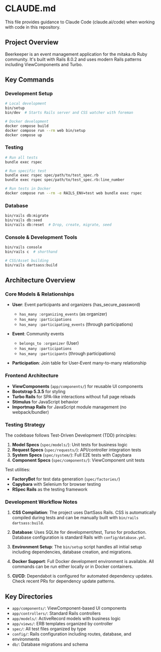 # CLAUDE.md

This file provides guidance to Claude Code (claude.ai/code) when working with code in this repository.

## Project Overview

Beerkeeper is an event management application for the mitaka.rb Ruby community. It's built with Rails 8.0.2 and uses modern Rails patterns including ViewComponents and Turbo.

## Key Commands

### Development Setup
```bash
# Local development
bin/setup
bin/dev  # Starts Rails server and CSS watcher with foreman

# Docker development
docker compose build
docker compose run --rm web bin/setup
docker compose up
```

### Testing
```bash
# Run all tests
bundle exec rspec

# Run specific test
bundle exec rspec spec/path/to/test_spec.rb
bundle exec rspec spec/path/to/test_spec.rb:line_number

# Run tests in Docker
docker compose run --rm -e RAILS_ENV=test web bundle exec rspec
```

### Database
```bash
bin/rails db:migrate
bin/rails db:seed
bin/rails db:reset  # Drop, create, migrate, seed
```

### Console & Development Tools
```bash
bin/rails console
bin/rails c  # shorthand

# CSS/Asset building
bin/rails dartsass:build
```

## Architecture Overview

### Core Models & Relationships
- **User**: Event participants and organizers (has_secure_password)
  - `has_many :organizing_events` (as organizer)
  - `has_many :participations`
  - `has_many :participating_events` (through participations)
  
- **Event**: Community events
  - `belongs_to :organizer` (User)
  - `has_many :participations`
  - `has_many :participants` (through participations)

- **Participation**: Join table for User-Event many-to-many relationship

### Frontend Architecture
- **ViewComponents** (`app/components/`) for reusable UI components
- **Bootstrap 5.3.5** for styling
- **Turbo Rails** for SPA-like interactions without full page reloads
- **Stimulus** for JavaScript behavior
- **Importmap Rails** for JavaScript module management (no webpack/bundler)

### Testing Strategy
The codebase follows Test-Driven Development (TDD) principles:

1. **Model Specs** (`spec/models/`): Unit tests for business logic
2. **Request Specs** (`spec/requests/`): API/controller integration tests
3. **System Specs** (`spec/system/`): Full E2E tests with Capybara
4. **Component Specs** (`spec/components/`): ViewComponent unit tests

Test utilities:
- **FactoryBot** for test data generation (`spec/factories/`)
- **Capybara** with Selenium for browser testing
- **RSpec Rails** as the testing framework

### Development Workflow Notes

1. **CSS Compilation**: The project uses DartSass Rails. CSS is automatically compiled during tests and can be manually built with `bin/rails dartsass:build`.

2. **Database**: Uses SQLite for development/test, Turso for production. Database configuration is standard Rails with `config/database.yml`.

3. **Environment Setup**: The `bin/setup` script handles all initial setup including dependencies, database creation, and migrations.

4. **Docker Support**: Full Docker development environment is available. All commands can be run either locally or in Docker containers.

5. **CI/CD**: Dependabot is configured for automated dependency updates. Check recent PRs for dependency update patterns.


## Key Directories

- `app/components/`: ViewComponent-based UI components
- `app/controllers/`: Standard Rails controllers
- `app/models/`: ActiveRecord models with business logic
- `app/views/`: ERB templates organized by controller
- `spec/`: All test files organized by type
- `config/`: Rails configuration including routes, database, and environments
- `db/`: Database migrations and schema